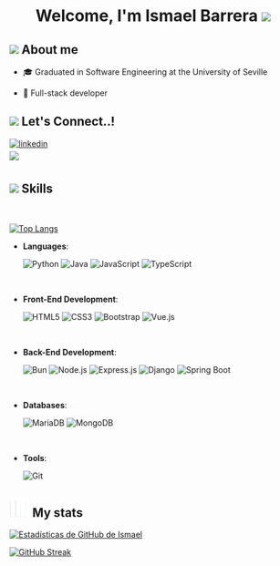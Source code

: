 <h1 align="center"><b> Welcome, I'm Ismael Barrera </b><img src="https://media.giphy.com/media/hvRJCLFzcasrR4ia7z/giphy.gif" width="35"></h1>

## <img src="https://media.tenor.com/QVC1Nmb9TwUAAAAj/coding.gif" width ="35"><b> About me </b>
<!--### <img src="https://github.com/TerryIsmael/TerryIsmael/blob/main/static/studies.gif?raw=true" width="25"> Estudios -->

- 🎓  Graduated in Software Engineering at the University of Seville

- 📝 Full-stack developer

## <img src="https://media2.giphy.com/media/rS5XHk9txSS6KbUQi8/giphy.gif?cid=6c09b952r0lore93rxqscobtlir9zgewp5hm09a63j3khx3w&ep=v1_internal_gif_by_id&rid=giphy.gif&ct=s" width ="35"><b> Let's Connect..!</b>
<div align='left'>
  <a href="https://www.linkedin.com/in/ismael-barrera-garcía-778357298/" target="_blank">
    <img src="https://img.shields.io/badge/linkedin: Ismael Barrera-%2300acee.svg?color=405DE6&style=for-the-badge&logo=linkedin&logoColor=white" alt=linkedin style="margin-bottom: 5px;"/>
  </a>
  <br>
  <a href="mailto:terryismael2@gmail.com" target="_blank">
    <img src="https://img.shields.io/badge/gmail:  Ismael Barrera-%23EA4335.svg?style=for-the-badge&logo=gmail&logoColor=white" t=mail style="margin-bottom: 5px;" />
  </a>

	
</ul>
</div>


<div align="left">
  
  ## <img src="https://media2.giphy.com/media/QssGEmpkyEOhBCb7e1/giphy.gif?cid=ecf05e47a0n3gi1bfqntqmob8g9aid1oyj2wr3ds3mg700bl&rid=giphy.gif" width ="25"><b> Skills</b>

<br>

[![Top Langs](https://github-readme-stats-xi-bay.vercel.app/api/top-langs/?username=terryismael&theme=radical&layout=donut)](https://github.com/anuraghazra/github-readme-stats)

- **Languages**:
  
    ![Python](https://img.shields.io/badge/Python%20-%2314354C.svg?style=for-the-badge&logo=python&logoColor=white&color=blue)
    ![Java](https://img.shields.io/badge/Java%20-%2300736B.svg?style=for-the-badge&logo=java&logoColor=white&color=red)
    ![JavaScript](https://img.shields.io/badge/JavaScript%20-%23F7DF1E.svg?style=for-the-badge&logo=javascript&logoColor=black&color=F7E018)
    ![TypeScript](https://img.shields.io/badge/TypeScript%20-%232F74C0.svg?style=for-the-badge&logo=typescript&logoColor=white)

<br>   

- **Front-End Development**:
  
   ![HTML5](https://img.shields.io/badge/HTML5%20-%23E34F26.svg?style=for-the-badge&logo=html5&logoColor=white)
   ![CSS3](https://img.shields.io/badge/CSS%20-%231572B6.svg?style=for-the-badge&logo=css3&logoColor=white)
   ![Bootstrap](https://img.shields.io/badge/Bootstrap%20-%23563D7C.svg?style=for-the-badge&logo=bootstrap&logoColor=white)
   ![Vue.js](https://img.shields.io/badge/Vue.js%20-%2335495e.svg?style=for-the-badge&logo=vue.js&logoColor=white&color=42D392)
<br>

- **Back-End Development**:

   ![Bun](https://img.shields.io/badge/Bun%20-%238C3F3F.svg?style=for-the-badge&logo=bun&logoColor=white)
   ![Node.js](https://img.shields.io/badge/Node.js%20-%2343853D.svg?style=for-the-badge&logo=node.js&logoColor=white)
   ![Express.js](https://img.shields.io/badge/Express.js%20-%23404D59.svg?style=for-the-badge&logo=express&logoColor=white)
   ![Django](https://img.shields.io/badge/Django%20-%23092E20.svg?style=for-the-badge&logo=django&logoColor=white)
   ![Spring Boot](https://img.shields.io/badge/Spring%20Boot%20-%236DB33F.svg?style=for-the-badge&logo=spring&logoColor=white)

<br>

- **Databases**:

    ![MariaDB](https://img.shields.io/badge/MariaDB%20-%2310108E.svg?style=for-the-badge&logo=mariadb&logoColor=white)
    ![MongoDB](https://img.shields.io/badge/MongoDB%20-%2304A44D.svg?style=for-the-badge&logo=mongodb&logoColor=white)

<br>

- **Tools**:

    ![Git](https://img.shields.io/badge/git-%23F05033.svg?style=for-the-badge&logo=git&logoColor=white)

## <img src="https://github.com/TerryIsmael/TerryIsmael/blob/main/static/diagram.gif?raw=true" width ="35"><b> My stats </b>
[![Estadísticas de GitHub de Ismael](https://github-readme-stats-xi-bay.vercel.app/api?username=TerryIsmael&show_icons=true&theme=radical)](https://github.com/anuraghazra/github-readme-stats)

[![GitHub Streak](https://github-readme-streak-stats-three-delta.vercel.app/?user=TerryIsmael&theme=radical&hide_current_streak=true)](https://git.io/streak-stats)







<!--
**TerryIsmael/TerryIsmael** is a ✨ _special_ ✨ repository because its `README.md` (this file) appears on your GitHub profile.

Here are some ideas to get you started:

- 🔭 I’m currently working on ...
- 🌱 I’m currently learning ...
- 👯 I’m looking to collaborate on ...
- 🤔 I’m looking for help with ...
- 💬 Ask me about ...
- 📫 How to reach me: ...
- 😄 Pronouns: ...
- ⚡ Fun fact: ...
-->

